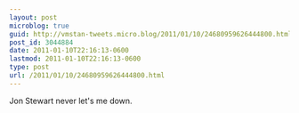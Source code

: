 ```yaml
---
layout: post
microblog: true
guid: http://vmstan-tweets.micro.blog/2011/01/10/24680959626444800.html
post_id: 3044884
date: 2011-01-10T22:16:13-0600
lastmod: 2011-01-10T22:16:13-0600
type: post
url: /2011/01/10/24680959626444800.html
---
```

Jon Stewart never let's me down.
